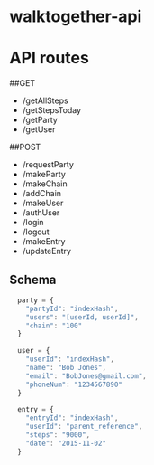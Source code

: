 # walktogether-api

# API routes

##GET
- /getAllSteps
- /getStepsToday
- /getParty
- /getUser

##POST
- /requestParty
- /makeParty
- /makeChain
- /addChain
- /makeUser
- /authUser
- /login
- /logout
- /makeEntry
- /updateEntry

## Schema

```javascript
  party = {
    "partyId": "indexHash",
    "users": "[userId, userId]",
    "chain": "100"
  }
  
  user = {
    "userId": "indexHash",
    "name": "Bob Jones",
    "email": "BobJones@gmail.com",
    "phoneNum": "1234567890"
  }
  
  entry = {
    "entryId": "indexHash",
    "userId": "parent_reference",
    "steps": "9000",
    "date": "2015-11-02"
  }
```
